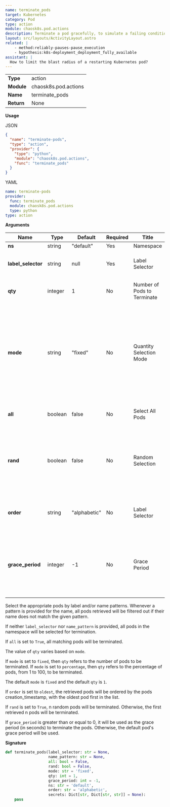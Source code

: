 ```yaml
---
name: terminate_pods
target: Kubernetes
category: Pod
type: action
module: chaosk8s.pod.actions
description: Terminate a pod gracefully, to simulate a failing condition
layout: src/layouts/ActivityLayout.astro
related: |
    - method:reliably-pauses-pause_execution
    - hypothesis:k8s-deployment_deployment_fully_available
assistant: |
  How to limit the blast radius of a restarting Kubernetes pod?
---
```


|            |                      |
| ---------- | -------------------- |
| **Type**   | action               |
| **Module** | chaosk8s.pod.actions |
| **Name**   | terminate_pods       |
| **Return** | None                 |

**Usage**

JSON

```json
{
  "name": "terminate-pods",
  "type": "action",
  "provider": {
    "type": "python",
    "module": "chaosk8s.pod.actions",
    "func": "terminate_pods"
  }
}
```

YAML

```yaml
name: terminate-pods
provider:
  func: terminate_pods
  module: chaosk8s.pod.actions
  type: python
type: action
```

**Arguments**

| Name               | Type    | Default      | Required | Title                       | Description                                                                                                                                                 |
| ------------------ | ------- | ------------ | -------- | --------------------------- | ----------------------------------------------------------------------------------------------------------------------------------------------------------- |
| **ns**             | string  | "default"    | Yes      | Namespace                   |                                                                                                                                                             |
| **label_selector** | string  | null         | Yes      | Label Selector              | Selectors to target the appropriate pods                                                                                                                    |
| **qty**            | integer | 1            | No       | Number of Pods to Terminate | The number of pods to terminate                                                                                                                             |
| **mode**           | string  | "fixed"      | No       | Quantity Selection Mode     | Either `fixed` or `percentage`. With `fixed`, the `quantity` is used as the number of pods. With `percentage` terminates a volume of pods between 1 and 100 |
| **all**            | boolean | false        | No       | Select All Pods             | Terminate all pods matching the selector                                                                                                                    |
| **rand**           | boolean | false        | No       | Random Selection            | Terminate the number of pods defined by `quantity` at random within the selected pool of pods                                                               |
| **order**          | string  | "alphabetic" | No       | Label Selector              | How candidate pods are selected: `alphabetic` or `oldest`                                                                                                   |
| **grace_period**   | integer | -1           | No       | Grace Period                | Grace period for pods to complete their shutdown. Leave `-1` for the default behavior                                                                       |

Select the appropriate pods by label and/or name patterns. Whenever a pattern is provided for the name, all pods retrieved will be filtered out if their name does not match the given pattern.

If neither `label_selector` nor `name_pattern` is provided, all pods in the namespace will be selected for termination.

If `all` is set to `True`, all matching pods will be terminated.

The value of `qty` varies based on `mode`.

If `mode` is set to `fixed`, then `qty` refers to the number of pods to be terminated. If `mode` is set to `percentage`, then `qty` refers to
the percentage of pods, from 1 to 100, to be terminated.

The default `mode` is `fixed` and the default `qty` is `1`.

If `order` is set to `oldest`, the retrieved pods will be ordered
by the pods creation_timestamp, with the oldest pod first in the list.

If `rand` is set to `True`, n random pods will be terminated. Otherwise, the first retrieved n pods will be terminated.

If `grace_period` is greater than or equal to 0, it will be used as the grace period (in seconds) to terminate the pods. Otherwise, the default pod's grace period will be used.

**Signature**

```python
def terminate_pods(label_selector: str = None,
                   name_pattern: str = None,
                   all: bool = False,
                   rand: bool = False,
                   mode: str = 'fixed',
                   qty: int = 1,
                   grace_period: int = -1,
                   ns: str = 'default',
                   order: str = 'alphabetic',
                   secrets: Dict[str, Dict[str, str]] = None):
    pass
```

